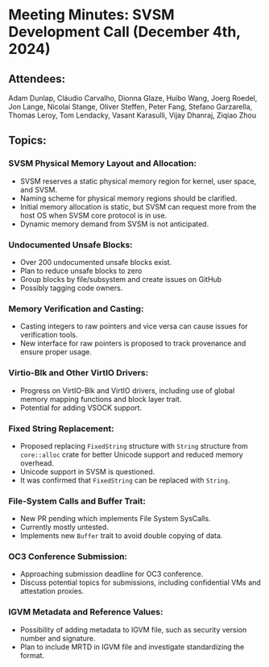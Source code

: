 # Meeting Minutes: SVSM Development Call (December 4th, 2024)

## Attendees:

Adam Dunlap, Cláudio Carvalho, Dionna Glaze, Huibo Wang, Joerg Roedel, Jon Lange, Nicolai Stange, Oliver Steffen, Peter Fang, Stefano Garzarella, Thomas Leroy, Tom Lendacky, Vasant Karasulli, Vijay Dhanraj, Ziqiao Zhou

## Topics:

### SVSM Physical Memory Layout and Allocation:

* SVSM reserves a static physical memory region for kernel, user space, and SVSM.
* Naming scheme for physical memory regions should be clarified.
* Initial memory allocation is static, but SVSM can request more from the host OS when SVSM core protocol is in use.
* Dynamic memory demand from SVSM is not anticipated.

### Undocumented Unsafe Blocks:

* Over 200 undocumented unsafe blocks exist.
* Plan to reduce unsafe blocks to zero
* Group blocks by file/subsystem and create issues on GitHub
* Possibly tagging code owners.

### Memory Verification and Casting:

* Casting integers to raw pointers and vice versa can cause issues for verification tools.
* New interface for raw pointers is proposed to track provenance and ensure proper usage.

### Virtio-Blk and Other VirtIO Drivers:

* Progress on VirtIO-Blk and VirtIO drivers, including use of global memory mapping functions and block layer trait.
* Potential for adding VSOCK support.

### Fixed String Replacement:

* Proposed replacing `FixedString` structure with `String` structure from `core::alloc` crate for better Unicode support and reduced memory overhead.
* Unicode support in SVSM is questioned.
* It was confirmed that `FixedString` can be replaced with `String`.

### File-System Calls and Buffer Trait:

* New PR pending which implements File System SysCalls.
* Currently mostly untested.
* Implements new `Buffer` trait to avoid double copying of data.

### OC3 Conference Submission:

* Approaching submission deadline for OC3 conference.
* Discuss potential topics for submissions, including confidential VMs and attestation proxies.

### IGVM Metadata and Reference Values:

* Possibility of adding metadata to IGVM file, such as security version number and signature.
* Plan to include MRTD in IGVM file and investigate standardizing the format.
